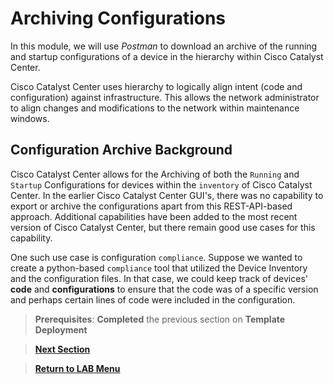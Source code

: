 # Archiving Configurations

In this module, we will use *Postman* to download an archive of the running and startup configurations of a device in the hierarchy within Cisco Catalyst Center. 

Cisco Catalyst Center uses hierarchy to logically align intent (code and configuration) against infrastructure. This allows the network administrator to align changes and modifications to the network within maintenance windows.

## Configuration Archive Background

Cisco Catalyst Center allows for the Archiving of both the `Running` and `Startup` Configurations for devices within the `inventory` of Cisco Catalyst Center. In the earlier Cisco Catalyst Center GUI's, there was no capability to export or archive the configurations apart from this REST-API-based approach. Additional capabilities have been added to the most recent version of Cisco Catalyst Center, but there remain good use cases for this capability.

One such use case is configuration `compliance`. Suppose we wanted to create a python-based `compliance` tool that utilized the Device Inventory and the configuration files. In that case, we could keep track of devices' **code** and **configurations** to ensure that the code was of a specific version and perhaps certain lines of code were included in the configuration. 

> **Prerequisites**: **Completed** the previous section on **Template Deployment**

> [**Next Section**](./02-deploy.md)

> [**Return to LAB Menu**](../README.md)